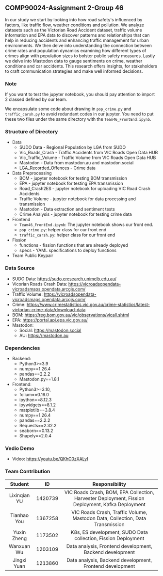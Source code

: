 ## COMP90024-Assignment 2-Group 46
In our study we start by looking into how road safety's influenced by factors, like traffic flow, weather conditions and pollution. We analyze datasets such as the Victorian Road Accident dataset, traffic volume information and EPA data to discover patterns and relationships that can help in reducing accidents and enhancing traffic management for urban environments. We then delve into understanding the connection between crime rates and population dynamics examining how different types of crimes align with population sizes to bolster public safety measures. Lastly we delve into Mastodon data to gauge sentiments on crime, weather conditions and car accidents. This research offers insights, for stakeholders to craft communication strategies and make well informed decisions.

### Note
If you want to test the jupyter notebook, you should pay attention to import 2 classed defined by our team.

We encapsulate some code about drawing in `pop_crime.py` and `traffic_carsh.py` to avoid redundant codes in our jupyter. 
You need to put these two files under the same directory with the `Team46_FrontEnd.ipynb`.

### Structure of Directory
* Data
  * SUDO Data - Regional Population by LGA from SUDO
  * Vic_Roads_Crash - Traffic Accidents from VIC Roads Open Data HUB
  * Vic_Traffic_Volume - Traffic Volume from VIC Roads Open Data HUB
  * Mastodon - Data from mastodon.au and mastodon.social
  * LGA_Recorded_Offences - Crime data
* Data Preprocessing
  * BOM - jupyter notebook for testing BOM transmission
  * EPA - jupyter notebook for testing EPA transmission
  * Road_Crash2ES - jupyter notebook for uploading VIC Road Crash Accidents
  * Traffic Volume - jupyter notebook for data processing and transmission
  * Mastodon - Data extraction and sentiment tests
  * Crime Analysis - jupyter notebook for testing crime data
* Frontend
  * `Team46_FrontEnd.ipynb`: The jupyter notebook shows our front end.
  * `pop_crime.py`: helper class for our front end 
  * `traffic_carsh.py`: helper class for our front end
* Fission
    * functions - fission functions that are already deployed
    * specs - YAML specifications to deploy functions
* Team Public Keypair

### Data Source
* SUDO Data: https://sudo.eresearch.unimelb.edu.au/
* Vicorian Roads Crash Data: https://vicroadsopendata-vicroadsmaps.opendata.arcgis.com/
* Traffic Volume: https://vicroadsopendata-vicroadsmaps.opendata.arcgis.com/
* Crime: https://www.crimestatistics.vic.gov.au/crime-statistics/latest-victorian-crime-data/download-data
* BOM: https://reg.bom.gov.au/vic/observations/vicall.shtml
* EPA: https://portal.api.epa.vic.gov.au/
* Mastodon:
  * Social: https://mastodon.social
  * AU: https://mastodon.au

### Dependencies
* Backend: 
  * Python3>=3.9
  * numpy==1.26.4
  * pandas==2.2.2
  * Mastodon.py==1.8.1
* Frontend: 
  * Python3>=3.10, 
  * folium==0.16.0
  * ipython==8.12.3
  * ipywidgets==8.1.2
  * matplotlib==3.8.4
  * numpy==1.26.4
  * pandas==2.2.2
  * Requests==2.32.2
  * seaborn==0.13.2
  * Shapely==2.0.4

### Vedio Demo
* Video: https://youtu.be/QKhC0zXALyI

### Team Contribution

|   Student    |   ID   |                                          Responsibility                                          |
|:------------:|:------:|:------------------------------------------------------------------------------------------------:|
| Lixinqian YU | 1420739  | VIC Roads Crash, BOM, EPA Collection, Harvester Deployment, Fission Deployment, Kafka Deployment |
| Tianhao You  | 1367258  |          VIC Roads Crash, Traffic Volume, Mastodon Data, Collection, Data Transmission           |
| Yuxin Zheng  | 1173502  |                  K8s, ES development, SUDO Data collection, Fission Deployment                   |
|  Wanxuan Wu  | 1203109 |                     Data analysis, Frontend development, Backend development                     |
| Jingxi Yuan  | 1213860 |                     Data analysis, Backend development, Frontend development                     |


